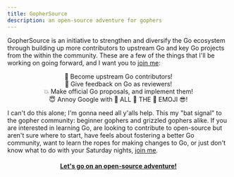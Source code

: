 ```yaml
---
title: GopherSource
description: an open-source adventure for gophers
---
```


GopherSource is an initiative to strengthen and diversify the Go ecosystem through
building up more contributors to upstream Go and key Go projects from the within the community.
These are a few of the things that I'll be working on going forward, and I want
you to [join me](/start):

<center>
💪 Become upstream Go contributors!<br/>
🙌 Give feedback on Go as reviewers!<br/>
💥 Make official Go proposals, and implement them!<br/>
😇 Annoy Google with 💖 ALL 🦄 THE 🌈 EMOJI 😎!
</center>

I can't do this alone; I'm gonna need all y'alls help. This my "bat signal"
to the gopher community: beginner gophers
and grizzled gophers alike. If you are interested in learning Go, are looking to
contribute to open-source but aren't sure where to start, have feels about fostering
a better Go community, want to learn the ropes for making changes to Go, or just
don't know what to do with your Saturday nights, [join me](/start).

<center><h4><a href="/start">Let's go on an open-source adventure!</a></h4></center>
